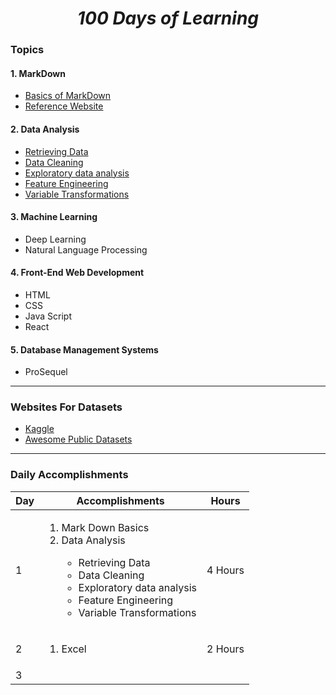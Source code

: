 # <h1 align="center" style="border-bottom: none"> *100 Days of Learning* </h1>

### Topics
#### 1. MarkDown
- [Basics of MarkDown]()
- [Reference Website](https://www.markdownguide.org/basic-syntax/)
#### 2. Data Analysis
- [Retrieving Data](https://github.com/unKNOWN-G/100-Days-of-Learning/tree/main/Data_Analysis/Retrieving_Data)
- [Data Cleaning]()
- [Exploratory data analysis]()
- [Feature Engineering]()
- [Variable Transformations]()

#### 3. Machine Learning
 - Deep Learning
 - Natural Language Processing
#### 4. Front-End Web Development
 - HTML
 - CSS
 - Java Script
 - React
#### 5. Database Management Systems
 - ProSequel


---
### Websites For Datasets
 - [Kaggle](https://www.kaggle.com/datasets)
 - [Awesome Public Datasets](https://github.com/awesomedata/awesome-public-datasets)

---
### Daily Accomplishments 
Day |Accomplishments                                                                                                                                                                                                | Hours
----|----------------------------------------------------------------------------------------------------------------------------------------------------------------------------------------------------------------|------
1   | <ol><li>Mark Down Basics</li><li>Data Analysis</li><ul><li>Retrieving Data</li><li>Data Cleaning</li><li>Exploratory data analysis</li><li>Feature Engineering</li><li>Variable Transformations</li></ul></ol> | 4 Hours
2   | <ol><li>Excel</li></ol> | 2 Hours
3   | <ol>




